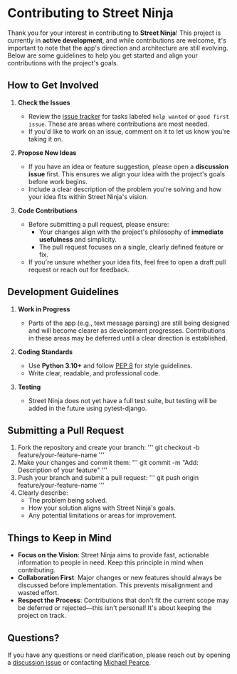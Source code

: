 # Contributing to Street Ninja

Thank you for your interest in contributing to **Street Ninja**! This project is currently in **active development**, and while contributions are welcome, it's important to note that the app's direction and architecture are still evolving. Below are some guidelines to help you get started and align your contributions with the project's goals.


## How to Get Involved

1. **Check the Issues**  
   - Review the [issue tracker](https://github.com/FirstFlush/street_ninja/issues) for tasks labeled `help wanted` or `good first issue`. These are areas where contributions are most needed.
   - If you'd like to work on an issue, comment on it to let us know you're taking it on.

2. **Propose New Ideas**  
   - If you have an idea or feature suggestion, please open a **discussion issue** first. This ensures we align your idea with the project's goals before work begins.
   - Include a clear description of the problem you're solving and how your idea fits within Street Ninja's vision.

3. **Code Contributions**  
   - Before submitting a pull request, please ensure:
     - Your changes align with the project's philosophy of **immediate usefulness** and simplicity.
     - The pull request focuses on a single, clearly defined feature or fix.
   - If you're unsure whether your idea fits, feel free to open a draft pull request or reach out for feedback.


## Development Guidelines

1. **Work in Progress**  
   - Parts of the app (e.g., text message parsing) are still being designed and will become clearer as development progresses. Contributions in these areas may be deferred until a clear direction is established.

2. **Coding Standards**  
   - Use **Python 3.10+** and follow [PEP 8](https://peps.python.org/pep-0008/) for style guidelines.
   - Write clear, readable, and professional code.

3. **Testing**  
   - Street Ninja does not yet have a full test suite, but testing will be added in the future using pytest-django.


## Submitting a Pull Request

1. Fork the repository and create your branch:
   '''
   git checkout -b feature/your-feature-name
   '''
2. Make your changes and commit them:
   '''
   git commit -m "Add: Description of your feature"
   '''
3. Push your branch and submit a pull request:
   '''
   git push origin feature/your-feature-name
   '''
4. Clearly describe:
   - The problem being solved.
   - How your solution aligns with Street Ninja's goals.
   - Any potential limitations or areas for improvement.


## Things to Keep in Mind

- **Focus on the Vision**: Street Ninja aims to provide fast, actionable information to people in need. Keep this principle in mind when contributing.
- **Collaboration First**: Major changes or new features should always be discussed before implementation. This prevents misalignment and wasted effort.
- **Respect the Process**: Contributions that don't fit the current scope may be deferred or rejected—this isn't personal! It's about keeping the project on track.


## Questions?

If you have any questions or need clarification, please reach out by opening a [discussion issue](https://github.com/FirstFlush/street_ninja/discussions) or contacting [Michael Pearce](mailto:firstflush@protonmail.com).
